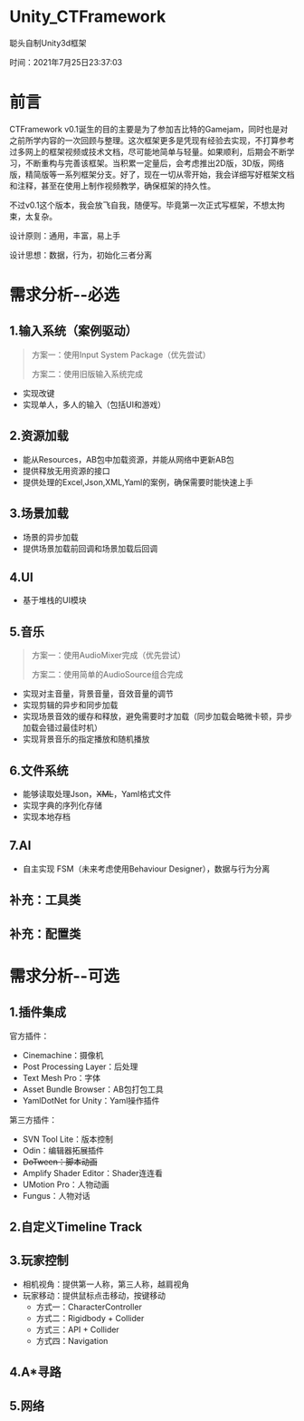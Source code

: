 # Unity_CTFramework
 聪头自制Unity3d框架

时间：2021年7月25日23:37:03

# 前言

CTFramework v0.1诞生的目的主要是为了参加吉比特的Gamejam，同时也是对之前所学内容的一次回顾与整理。这次框架更多是凭现有经验去实现，不打算参考过多网上的框架视频或技术文档，尽可能地简单与轻量。如果顺利，后期会不断学习，不断重构与完善该框架。当积累一定量后，会考虑推出2D版，3D版，网络版，精简版等一系列框架分支。好了，现在一切从零开始，我会详细写好框架文档和注释，甚至在使用上制作视频教学，确保框架的持久性。

不过v0.1这个版本，我会放飞自我，随便写。毕竟第一次正式写框架，不想太拘束，太复杂。

设计原则：通用，丰富，易上手

设计思想：数据，行为，初始化三者分离

# 需求分析--必选

## 1.输入系统（案例驱动）

> 方案一：使用Input System Package（优先尝试）
>
> 方案二：使用旧版输入系统完成

* 实现改键
* 实现单人，多人的输入（包括UI和游戏）

## 2.资源加载

* 能从Resources，AB包中加载资源，并能从网络中更新AB包
* 提供释放无用资源的接口
* 提供处理的Excel,Json,XML,Yaml的案例，确保需要时能快速上手

## 3.场景加载

* 场景的异步加载
* 提供场景加载前回调和场景加载后回调

## 4.UI

* 基于堆栈的UI模块

## 5.音乐

>方案一：使用AudioMixer完成（优先尝试）
>
>方案二：使用简单的AudioSource组合完成

* 实现对主音量，背景音量，音效音量的调节
* 实现剪辑的异步和同步加载
* 实现场景音效的缓存和释放，避免需要时才加载（同步加载会略微卡顿，异步加载会错过最佳时机）
* 实现背景音乐的指定播放和随机播放

## 6.文件系统

* 能够读取处理Json，~~XML~~，Yaml格式文件
* 实现字典的序列化存储
* 实现本地存档

## 7.AI

* 自主实现 FSM（未来考虑使用Behaviour Designer），数据与行为分离

## 补充：工具类



## 补充：配置类



# 需求分析--可选

## 1.插件集成

官方插件：

* Cinemachine：摄像机
* Post Processing Layer：后处理
* Text Mesh Pro：字体
* Asset Bundle Browser：AB包打包工具
* YamlDotNet for Unity：Yaml操作插件

第三方插件：

* SVN Tool Lite：版本控制
* Odin：编辑器拓展插件
* ~~DoTween：脚本动画~~
* Amplify Shader Editor：Shader连连看
* UMotion Pro：人物动画
* Fungus：人物对话

## 2.自定义Timeline Track

## 3.玩家控制

* 相机视角：提供第一人称，第三人称，越肩视角
* 玩家移动：提供鼠标点击移动，按键移动
  * 方式一：CharacterController
  * 方式二：Rigidbody + Collider
  * 方式三：API + Collider
  * 方式四：Navigation

## 4.A*寻路

## 5.网络
